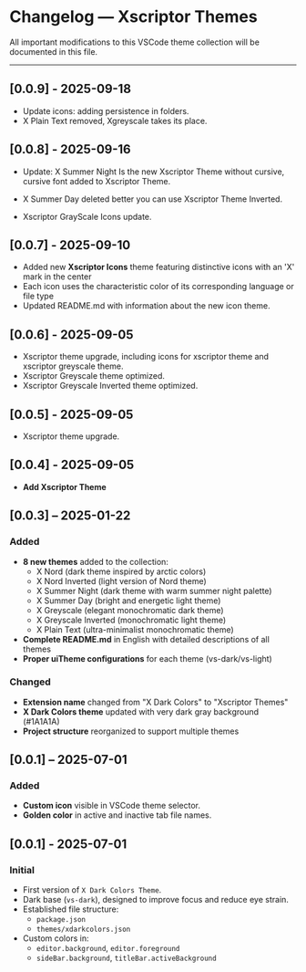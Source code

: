 # Changelog — Xscriptor Themes

All important modifications to this VSCode theme collection will be documented in this file.

---
## [0.0.9] - 2025-09-18
- Update icons: adding persistence in folders.
- X Plain Text removed, Xgreyscale takes its place.

## [0.0.8] - 2025-09-16
- Update: X Summer Night Is the new Xscriptor Theme without cursive, cursive font added to Xscriptor Theme.

- X Summer Day deleted better you can use Xscriptor Theme Inverted.

- Xscriptor GrayScale Icons update.

## [0.0.7] - 2025-09-10
- Added new **Xscriptor Icons** theme featuring distinctive icons with an 'X' mark in the center
- Each icon uses the characteristic color of its corresponding language or file type
- Updated README.md with information about the new icon theme.

## [0.0.6] - 2025-09-05
- Xscriptor theme upgrade, including icons for xscriptor theme and xscriptor greyscale theme.
- Xscriptor Greyscale theme optimized.
- Xscriptor Greyscale Inverted theme optimized.

## [0.0.5] - 2025-09-05
- Xscriptor theme upgrade.

## [0.0.4] - 2025-09-05
- **Add Xscriptor Theme**

## [0.0.3] – 2025-01-22
### Added
- **8 new themes** added to the collection:
  - X Nord (dark theme inspired by arctic colors)
  - X Nord Inverted (light version of Nord theme)
  - X Summer Night (dark theme with warm summer night palette)
  - X Summer Day (bright and energetic light theme)
  - X Greyscale (elegant monochromatic dark theme)
  - X Greyscale Inverted (monochromatic light theme)
  - X Plain Text (ultra-minimalist monochromatic theme)
- **Complete README.md** in English with detailed descriptions of all themes
- **Proper uiTheme configurations** for each theme (vs-dark/vs-light)
### Changed
- **Extension name** changed from "X Dark Colors" to "Xscriptor Themes"
- **X Dark Colors theme** updated with very dark gray background (#1A1A1A)
- **Project structure** reorganized to support multiple themes

## [0.0.1] – 2025-07-01
### Added
- **Custom icon** visible in VSCode theme selector.
- **Golden color** in active and inactive tab file names.

## [0.0.1] - 2025-07-01
### Initial
- First version of `X Dark Colors Theme`.
- Dark base (`vs-dark`), designed to improve focus and reduce eye strain.
- Established file structure:
  - `package.json`
  - `themes/xdarkcolors.json`
- Custom colors in:
  - `editor.background`, `editor.foreground`
  - `sideBar.background`, `titleBar.activeBackground`
